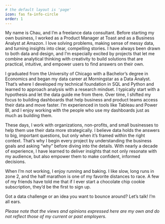 ```yaml
---
# the default layout is 'page'
icon: fas fa-info-circle
order: 1
---
```


My name is Chau, and I’m a freelance data consultant. Before starting my own business, I worked as a Product Manager at Toast and as a Business Analyst at Amazon. I love solving problems, making sense of messy data, and turning insights into clear, compelling stories. I have always been drawn to both data and design, and I’m especially excited by projects that let me combine analytical thinking with creativity to build solutions that are practical, intuitive, and empower users to find answers on their own.

I graduated from the University of Chicago with a Bachelor’s degree in Economics and began my data career at Morningstar as a Data Analyst. That’s where I developed my technical foundation in SQL and Python and learned to approach analysis with a research mindset. I typically start with a hypothesis and let the data guide me from there. Over time, I shifted my focus to building dashboards that help business and product teams access their data and move faster. I’m experienced in tools like Tableau and Power BI, and I enjoy working with the people who use my dashboards just as much as building them. 

These days, I work with organizations, non-profits, and small businesses to help them use their data more strategically. I believe data holds the answers to big, important questions, but only when it’s framed within the right context. That’s why I begin every project by understanding the business goals and asking “why” before diving into the details. With nearly a decade of experience, I have learned to deliver insights that not only resonate with my audience, but also empower them to make confident, informed decisions.

When I’m not working, I enjoy running and baking. I like slow, long runs in zone 2, and the half marathon is one of my favorite distances to race. A few of my friends have told me that if I ever start a chocolate chip cookie subscription, they’d be the first to sign up.

Got a data challenge or an idea you want to bounce around? Let’s talk! I’m all ears.

_Please note that the views and opinions expressed here are my own and do not reflect those of my current or past employers._
